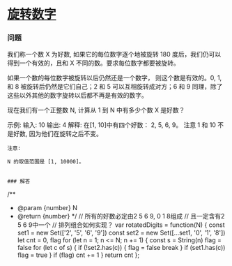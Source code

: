 # [旋转数字](https://leetcode-cn.com/problems/rotated-digits)

### 问题

我们称一个数 X 为好数, 如果它的每位数字逐个地被旋转 180 度后，我们仍可以得到一个有效的，且和 X 不同的数。要求每位数字都要被旋转。

如果一个数的每位数字被旋转以后仍然还是一个数字， 则这个数是有效的。0, 1, 和 8 被旋转后仍然是它们自己；2 和 5 可以互相旋转成对方；6 和 9 同理，除了这些以外其他的数字旋转以后都不再是有效的数字。

现在我们有一个正整数 N, 计算从 1 到 N 中有多少个数 X 是好数？

示例:
输入: 10
输出: 4
解释:
在[1, 10]中有四个好数： 2, 5, 6, 9。
注意 1 和 10 不是好数, 因为他们在旋转之后不变。
```
注意:

N 的取值范围是 [1, 10000]。


### 解答

```
/**
 * @param {number} N
 * @return {number}
 */
// 所有的好数必定由2 5 6 9, 0 1 8组成
// 且一定含有2 5 6 9中一个
// 排列组合如何实现？
var rotatedDigits = function(N) {
    const set1 = new Set(['2', '5', '6', '9'])
    const set2 = new Set([...set1, '0', '1', '8'])
    let cnt = 0, flag
    for (let n = 1; n <= N; n += 1) {
        const s = String(n)
        flag = false
        for (let c of s) {
            if (!set2.has(c)) {
                flag = false
                break
            }
            if (set1.has(c)) flag = true
        }
        if (flag) cnt += 1
    }
    return cnt
};
```
